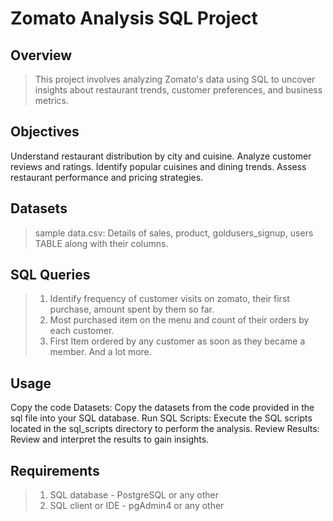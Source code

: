# Zomato Analysis SQL Project
## Overview
>This project involves analyzing Zomato's data using SQL to uncover insights about restaurant trends, customer preferences, and business metrics.

## Objectives
Understand restaurant distribution by city and cuisine.
Analyze customer reviews and ratings.
Identify popular cuisines and dining trends.
Assess restaurant performance and pricing strategies.

## Datasets
>sample data.csv: Details of sales, product, goldusers_signup, users TABLE along with their columns.
## SQL Queries
>1. Identify frequency of customer visits on zomato, their first purchase, amount spent by them so far.
>2. Most purchased item on the menu and count of their orders  by each customer.
>3. First Item ordered by any customer as soon as they became a member.
> And a lot more. 
## Usage
Copy the code Datasets: Copy the datasets from the code provided in the sql file into your SQL database.
Run SQL Scripts: Execute the SQL scripts located in the sql_scripts directory to perform the analysis.
Review Results: Review and interpret the results to gain insights.

## Requirements
>1. SQL database - PostgreSQL or any other
>2. SQL client or IDE - pgAdmin4 or any other
